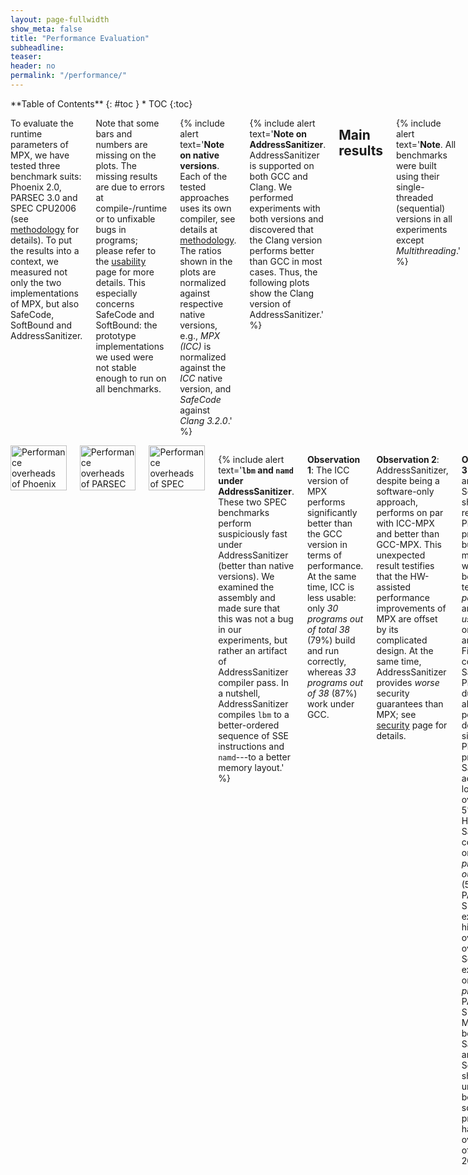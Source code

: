 ```yaml
---
layout: page-fullwidth
show_meta: false
title: "Performance Evaluation"
subheadline:
teaser:
header: no
permalink: "/performance/"
---
```


<div class="row">
<div class="medium-4 medium-push-8 columns" markdown="1">
<div class="panel radius" markdown="1">
**Table of Contents**
{: #toc }
*  TOC
{:toc}
</div>
</div><!-- /.medium-4.columns -->

<div class="medium-8 medium-pull-4 columns" markdown="1">

To evaluate the runtime parameters of MPX, we have tested three benchmark suits: Phoenix 2.0, PARSEC 3.0 and SPEC CPU2006 (see [methodology](/methodology#benchmarks) for details).
To put the results into a context, we measured not only the two implementations of MPX, but also SafeCode, SoftBound and AddressSanitizer.

Note that some bars and numbers are missing on the plots.
The missing results are due to errors at compile-/runtime or to unfixable bugs in programs; please refer to the [usability](/usability#usabilitytable) page for more details.
This especially concerns SafeCode and SoftBound: the prototype implementations we used were not stable enough to run on all benchmarks.

{% include alert text='**Note on native versions**. Each of the tested approaches uses its own compiler, see details at [methodology](/methodology#compilers). The ratios shown in the plots are normalized against respective native versions, e.g., *MPX (ICC)* is normalized against the *ICC* native version, and *SafeCode* against *Clang 3.2.0*.' %}

{% include alert text='**Note on AddressSanitizer**. AddressSanitizer is supported on both GCC and Clang. We performed experiments with both versions and discovered that the Clang version performs better than GCC in most cases. Thus, the following plots show the Clang version of AddressSanitizer.' %}

## Main results

{% include alert text='**Note**. All benchmarks were built using their single-threaded (sequential) versions in all experiments except *Multithreading*.' %}

### Performance

We start with the single most important parameter: runtime overhead of each approach.

</div><!-- /.medium-8.columns -->
<div class="medium-12 medium-pull-12 columns" markdown="1">

<img class="t20" width="100%" src="{{ site.urlimg }}phoenix_perf.jpg" alt="Performance overheads of Phoenix">
<img class="t20" width="100%" src="{{ site.urlimg }}parsec_perf.jpg" alt="Performance overheads of PARSEC">
<img class="t20" width="100%" src="{{ site.urlimg }}spec_perf.jpg" alt="Performance overheads of SPEC">

{% include alert text='**`lbm` and `namd` under AddressSanitizer**. These two SPEC benchmarks perform suspiciously fast under AddressSanitizer (better than native versions). We examined the assembly and made sure that this was not a bug in our experiments, but rather an artifact of AddressSanitizer compiler pass. In a nutshell, AddressSanitizer compiles `lbm` to a better-ordered sequence of SSE instructions and `namd`---to a better memory layout.' %}

**Observation 1**: The ICC version of MPX performs significantly better than the GCC version in terms of performance.
At the same time, ICC is less usable: only *30 programs out of total 38* (79%) build and run correctly, whereas *33 programs out of 38* (87%) work under GCC.

**Observation 2**: AddressSanitizer, despite being a software-only approach, performs on par with ICC-MPX and better than GCC-MPX.
This unexpected result testifies that the HW-assisted performance improvements of MPX are offset by its complicated design.
At the same time, AddressSanitizer provides *worse* security guarantees than MPX; see [security](/security) page for details.

**Observation 3**: SafeCode and SoftBound show good results on Phoenix programs, but perform much worse---both in terms of *performance* and *usability*---on PARSEC and SPEC.
First, consider SafeCode on Phoenix: due to the almost-pointerless design and simplicity of Phoenix programs, SafeCode achieves a low overhead of 5%.
However, SafeCode could run only *18 programs out of 31* (58%) on PARSEC and SPEC and exhibited the highest overall overheads.
SoftBound executed only *7 programs* on PARSEC and SPEC (23%).
Moreover, both SafeCode and SoftBound showed unstable behavior: some programs had overheads of more than 20X.

### Instruction overhead

In most cases, performance overheads are dominated by a single factor: **the increase in number of instructions** executed in a protected application.
It can be seen if we compare the performance overheads in the previous figure and the instruction overheads below; there is a strong correlation between the figures.

<img class="t20" width="100%" src="{{ site.urlimg }}phoenix_instr.jpg" alt="Instruction overheads of Phoenix">
<img class="t20" width="100%" src="{{ site.urlimg }}parsec_instr.jpg" alt="Instruction overheads of PARSEC">
<img class="t20" width="100%" src="{{ site.urlimg }}spec_instr.jpg" alt="Instruction overheads of SPEC">

**Observation 1**: Instruction overhead does not directly correspond to the performance overhead.
This is especially obvious on the example of AddressSanitizer: in some cases, the 2-3X increase in instructions leads to only 10-20% performance drop (consider `pca`, `word_count`, `streamcluster`, `lbm`, `namd`).
Other factors that contribute to the performance overhead are IPC and cache behavior which we discuss next.

**Observation 2**: As expected, the optimized MPX (i.e., ICC version) has low instruction overhead due to its HW assistance (~70% lower than AddressSanitizer).
Thus, one could expect sufficiently low performance overheads of MPX once the throughput and latencies of MPX instructions improve.

### IPC

Many programs do not utilize the CPU execution-unit resources fully.
For example, the theoretical IPC (instructions/cycle) of our machine is ~5, but many programs achieve only 1-2 IPC in native executions.
Thus, memory-safety techniques benefit from underutilized CPU and partially mask their performance overhead.

<img class="t20" width="100%" src="{{ site.urlimg }}phoenix_ipc.jpg" alt="IPC of Phoenix">
<img class="t20" width="100%" src="{{ site.urlimg }}parsec_ipc.jpg" alt="IPC of PARSEC">
<img class="t20" width="100%" src="{{ site.urlimg }}spec_ipc.jpg" alt="IPC of SPEC">

**Observation 1**: MPX does not increase IPC.
We do not have an empirical proof (yet), but our suspicion is that bounds checking instructions (`bndcl`, `bndcu`, and `bndcn`) are considered by the processor as a data dependency to subsequent memory accesses.
If it is true, it significantly hinders performance of MPX.
Moreover, it might be the main reason for such high overheads.

**Observation 2**: Software-only approaches---especially AddressSanitizer and SoftBound---significantly increase IPC, partially hiding performance overheads.

**Observation 3**: Some programs have very low IPC (e.g, `word_count`, `canneal`, `mcf`, and `omnet`). This indicates that these programs are not compute-intensive but rather memory-intensive. The next figure proves it.

### Cache utilization

Some programs are memory-intensive and stress the CPU cache system.
If a native program has many L1 or LLC (last-level-cache) cache misses, then the memory subsystem becomes the bottleneck.
In these cases, memory-safety techniques can partially hide their performance overhead.

{% include alert text='**Note**. The sum of bars (the complete stack) for each program and each version represents the total number of memory accesses performed by the program. For example, native GCC execution of `histogram` performs 80% accesses in total, and its AddressSanitizer version---35% (normalized to the total number of executed instructions).' %}

<img class="t20" width="100%" src="{{ site.urlimg }}phoenix_cache.jpg" alt="Cache behavior of Phoenix">
<img class="t20" width="100%" src="{{ site.urlimg }}parsec_cache.jpg" alt="Cache behavior of PARSEC">
<img class="t20" width="100%" src="{{ site.urlimg }}spec_cache.jpg" alt="Cache behavior of SPEC">

**Observation 1**: Most programs have good cache locality such that most memory accesses ended up in the L1 cache.
Notable exceptions are `word_count`, `canneal`, and `mcf` which have many cache misses.
Not surprisingly, these are the programs that also have very low IPC numbers.

**Observation 2**: The case of `word_count` under ICC-MPX is special.
It has a huge instruction overhead of 4X, IPC close to native, and (as we will see next) many expensive `bndldx` and `bndstx` operations.
And still its performance overhead is only 3X.
Why?
It appears the native version of `word_count` has a significant number of cache misses.
They have high performance cost and therefore can partially mask the overhead of ICC-MPX.

### MPX instructions

Instruction overhead is not the sole parameter that influences performance.
In the case of MPX, the second most important factor is the type of instructions that are used in instrumentation.
In particular, storing (`bndstx`) and loading (`bndldx`) bounds require two-level address translation---a very expensive operation that can break cache locality.
To prove it, we measured the shares of MPX instructions in the total number of instructions of each program.

{% include alert text='**Note**. Instruction overhead may also come from the management of Bounds Tables. Our [microbenchmarks](/microbenchmarks#os) show that it can cause a slowdown of more than 100% in the worst case. However, this factor does not seem to have a noticeable impact in real-world applications. Even those applications that create hundreds of BTs (`fluidanimate`, `canneal`, `dedup`) exhibit a minor slowdown in comparison to other factors.' %}

{% include alert text='**Note on methodology**. An observant reader may notice that the plots contain numbers even for those programs marked as broken in other figures. This is because we disabled MPX error handling while gathering these statistics. The only exceptions are `vips` and `x264` under ICC: our Intel Pin tool experienced an internal error on these programs.' %}

<img class="t20" width="100%" src="{{ site.urlimg }}phoenix_mpxcount.jpg" alt="MPX instructions of Phoenix">
<img class="t20" width="100%" src="{{ site.urlimg }}parsec_mpxcount.jpg" alt="MPX instructions of PARSEC">
<img class="t20" width="100%" src="{{ site.urlimg }}spec_mpxcount.jpg" alt="MPX instructions of SPEC">

**Observation 1**: As expected, a lion share of all MPX instructions are bounds-checking `bndcl` and `bndcu`.
Additionally, many programs need `bndmov` to move bounds from one register to another (`bndmovreg`) or spill bounds on stack (`bndmovmem`).
Finally, pointer-intensive programs require the use of expensive `bndstx` and `bndldx` to store/load bounds in Bounds Tables.

**Observation 2**: The only-writes protection significantly reduces the number of inserted MPX instructions.
In some cases, this number is almost-zero: `linear_regression`, `swaptions`, and `sphinx3` are three examples.
For these programs, only-writes protection results in almost-zero performance drop.

**Observation 3**: There is a strong correlation between the share of `bndstx` and `bndldx` instructions and performance overheads.
For example, `matrix_multiply` under ICC-MPX almost exclusively contains bounds checks: accordingly, there is a direct mapping between instruction and performance overheads.
However, the GCC-MPX version is less optimized and inserts many `bndldx`s, which leads to a significantly higher performance overhead.
A similar explanation holds for `streamcluster` and `xalanc`.

**Observation 4**: The ICC-MPX version of `word_count` has a ridiculous share of `bndldx`/`bndstx` instructions.
This is due to a performance bug in *libchkp* library of ICC that uses a naive algorithm for the `memcpy` wrapper.
(More details can be found in our paper.)

### Memory consumption

In some scenarios, memory overheads (more specifically, resident set size overheads) can be a limiting factor, e.g., for servers in data centers which co-locate programs and perform frequent migrations.
Thus, memory overhead measurements are presented next.

<img class="t20" width="100%" src="{{ site.urlimg }}phoenix_mem.jpg" alt="Memory consumption overheads of Phoenix">
<img class="t20" width="100%" src="{{ site.urlimg }}parsec_mem.jpg"  alt="Memory consumption overheads of PARSEC">
<img class="t20" width="100%" src="{{ site.urlimg }}spec_mem.jpg"    alt="Memory consumption overheads of SPEC">

**Observation 1**: On average, MPX has a 2.1X memory overhead under ICC version and 1.9X under GCC.
It is a significant improvement over AddressSanitizer (2.8X).
There are three main reasons for that.
First, AddressSanitizer changes memory layout of allocated objects by adding "redzones" around each object.
Second, it maintains a "shadow zone" that is directly mapped to main memory and grows linearly with the program's working set size.
Third, AddressSanitizer has a "quarantine" feature that restricts the reuse of freed memory.
On the contrary, MPX allocates space only for pointer-bounds metadata and has an intermediary Bounds Directory that trades lower memory consumption for longer assess time.

**Observation 2**: SafeCode benefits from its pool-allocation technique.
It exhibits very low memory overheads.
Unfortunately, low memory consumption does not imply good performance.

## MPX features

MPX has two main features that influence both performance and [security](/security) guaranties: bounds narrowing and only-write protection.

When *bounds narrowing* is applied, each field of an object has its own bounds.
It allows to detect overflows not only between objects, but also between fields inside a single object.
This feature increases security level but may harm performance.

*Only write protection*, on the other side, improves performance by disabling checks on memory reads.
Thus, it trades security guarantees for better performance.

### Performance

<img class="t20" width="100%" src="{{ site.urlimg }}phoenix_mpx_feature_perf.jpg" alt="Performance overheads of Phoenix">
<img class="t20" width="100%" src="{{ site.urlimg }}parsec_mpx_feature_perf.jpg" alt="Performance overheads of PARSEC">
<img class="t20" width="100%" src="{{ site.urlimg }}spec_mpx_feature_perf.jpg" alt="Performance overheads of SPEC">

**Observation 1**: Bounds narrowing has a negligible impact on performance because it does not change the number of checks.
On the contrary, only-writes protection instruments less code and leads to lower slowdowns.

### Memory consumption

<img class="t20" width="100%" src="{{ site.urlimg }}phoenix_mpx_feature_mem.jpg" alt="Memory consumption overheads of Phoenix">
<img class="t20" width="100%" src="{{ site.urlimg }}parsec_mpx_feature_mem.jpg"  alt="Memory consumption overheads of PARSEC">
<img class="t20" width="100%" src="{{ site.urlimg }}spec_mpx_feature_mem.jpg"    alt="Memory consumption overheads of SPEC">

**Observation 1**: Both bounds narrowing and only-writes protection seem to have no effect on memory consumption.

## Multithreading

To evaluate the influence of multithreading, we measured and compared execution times of all benchmarks on 2 and 8 threads.
The approach for enabling multithreading was different for different benchmark suites: for Phoenix it was enough to set a corresponding compilation flag; PARSEC required an alternative version of the source code (supplied with the suite).
SPEC does not have a multithreaded version at all.
Moreover, both SoftBound and SafeCode are not stable in multithreaded environments and therefore were excluded from measurements.

{% include alert text='**MPX and multithreading**. MPX does not have any multithreading support. Though we experienced no multithreading issues in our benchmarks, we show how MPX can break in [multithreaded environments](/microbenchmarks#multithreading).' %}


<img class="t20" width="100%" src="{{ site.urlimg }}phoenix_multi.jpg" alt="Multithreading (Phoenix)">
<img class="t20" width="100%" src="{{ site.urlimg }}parsec_multi.jpg"  alt="Multithreading (PARSEC)">

**Observation 1**: As expected, the difference between native executions and our techniques is minimal.
For MPX, it is caused by the absence of multithreading support, i.e., no additional code is executed in multithreaded versions.
For AddressSanitizer, there is no need for explicit synchronization---the approach is thread-safe by design.

**Observation 2**: MPX experiences *slowdowns* on `linear_regression` (only GCC version) and `word_count`.
Upon examining these cases, we found out that this anomaly is due to detrimental cache line sharing of BT entries.

**Observation 3**: `matrix_multiply` does not have a speedup in its native version.
In a nutshell, there are 3.5X more LLC-loads on 8 threads than on 2.
This happens due to hyperthreading---our machine has 4 physical cores with L1 and L2 caches shared among each two threads.

**Observation 4**: For `raytrace`, AddressSanitizer seems to exhibit only small speedup when going from 2 threads to 8.
In reality, this is not a problem of AddressSanitizer but of the Clang compiler itself.
The plot shows the native GCC version which---a rare corner case---scales much better than the native Clang version (2X speedup in comparison to 1.1X).

**Observation 5**: For `swaptions`, AddressSanitizer and MPXs scale significantly worse than native.
It turns out that these techniques do not have enough spare IPC resources to fully utilize 8 threads in comparison to the native version (again, the problem of hyperthreading).

**Observation 6**: For `streamcluster`, MPX performs worse than AddressSanitizer and native versions.
Similar to the previous observation, this is an issue with hyperthreading: MPX instructions saturate IPC resources on 8 threads and thus cannot scale as good as native.

## Varying input sizes

In all previous experiments we used constant (reference) input sizes.
However, different input sizes (working sets) may cause different cache behaviors, which in tern causes changes in overheads.
To investigate the extent of such effects, we conducted a set of experiments with varying inputs.
We picked four benchmarks from each suite and ran them with three inputs---small, medium, and large---each next one twice bigger than the previous.
The results are presented in the next two sections.

### Performance

<img class="t20" width="100%" src="{{ site.urlimg }}phoenix_var_input_perf.jpg" alt="Varying inputs - performance (Phoenix)">
<img class="t20" width="100%" src="{{ site.urlimg }}parsec_var_input_perf.jpg"  alt="Varying inputs - performance (PARSEC)">
<img class="t20" width="100%" src="{{ site.urlimg }}spec_var_input_perf.jpg"    alt="Varying inputs - performance (SPEC)">

Generally, the input size has very little impact on performance overhead of any of the considered approaches, although there are some peculiar cases.

**Observation 1**: As mentioned in [Cache utilization](/performance/#cache-utilization), the overhead in `word_count` is partially masked by the high number of cache misses.
Since "small" input causes less cache misses, the masking effect is smaller and the overall overhead gets higher.
The same goes for `libquantum`.

**Observation 2**: In the native version of `matrix_multiply`, IPC gets higher with the input growth, but in the GCC-MPX version it stays roughly the same. It means that GCC-MPX creates additional data dependencies that are partially blocking instruction-level parallelism (ILP). Correspondingly, the overhead grows.

**Observation 3**: The MPX-ICC version of `canneal` has higher overhead with medium input than with the two others, which is explained by cache locality. In the native version both small and medium inputs have very small percentage of LLC misses (0.08% and 3.67% correspondingly) and only the large input starts overflowing the cache (41.3% misses). The MPX-ICC version, on the contrary, has higher difference between small and medium inputs (39% and 68% LLC misses) than between medium and large (68% and 75%). Therefore, the performance overhead line has a bump on the medium input.


### Memory consumption

<img class="t20" width="100%" src="{{ site.urlimg }}phoenix_var_input_mem.jpg" alt="Varying inputs - memory (Phoenix)">
<img class="t20" width="100%" src="{{ site.urlimg }}parsec_var_input_mem.jpg"  alt="Varying inputs - memory (PARSEC)">
<img class="t20" width="100%" src="{{ site.urlimg }}spec_var_input_mem.jpg"    alt="Varying inputs - memory (SPEC)">

In contrast to performance which stays roughly the same with bigger inputs, the memory overheads tend to reduce when input size increases.
It is caused by the fact that all protection approaches have a significant part of memory overhead which is *constant* (e.g., Shadow Memory in Address Sanitizer or Bounds Directory in MPX).
Accordingly, when the memory consumption increases, the share of this constant overhead becomes smaller and the overall memory overhead decreases.

**Observation 1**: Some benchmarks have a reversed tendency in MPX versions---for both `streamcluster` and `canneal` the overhead increases with bigger inputs.
It means that most of it comes from the dynamic part---Bounds Tables.
Indeed, if we compare ICC and GCC versions of `streamcluster`, we see that ICC has a stable number of BTs (6 for all inputs) whereas in GCC the amount of BTs grows with bigger inputs (8, 11, and 16 BTs).
Consequently, these two versions have opposite dynamics.

**Observation 2**: `libquantum` and `dealII` have a bump in AddressSanitizer versions.
It is caused by the *quarantine zone* which may take a lot of space when memory regions are constantly allocated and freed.
To prove it, we repeated the experiment with a quarantine zone of a small size (1MB): the dynamics became similar to other benchmarks, i.e., the overhead was steadily decreasing.

## Other statistics

This data was removed from the main paper since it does not add more information to the existing discussion.
Nevertheless, we leave it here for the sake of completeness.

### Memory accesses in native executions

The overhead of memory-safety approaches usually comes from instrumentation of memory accesses and from wrappers on memory management functions: a bounds-check must be inserted before each indirect memory access.
The below figure shows the percentage of memory accesses in native executions of programs under different compilers.
The numbers prove: the higher the portion of memory accesses in the native version, the more checks are inserted and the higher the overall overhead becomes.

E.g., the correlation between the percentage of memory accesses, the number of instructions, and the runtime overhead is clearly seen for *histogram* and *string_match on ICC*.

<img class="t20" width="100%" src="{{ site.urlimg }}phoenix_native_mem_access.jpg" alt="Native memory accesses of Phoenix">
<img class="t20" width="100%" src="{{ site.urlimg }}parsec_native_mem_access.jpg" alt="Native memory accesses of PARSEC">
<img class="t20" width="100%" src="{{ site.urlimg }}spec_native_mem_access.jpg" alt="Native memory accesses of SPEC">

{% include alert text='**Note on string_match**. The 40%-memory-accesses spike on ICC---in comparison to 10% on GCC and Clang---accentuates the sometimes dramatic differences in compilers. Upon examining the assembly, we verified that this spike comes from the SSE2-heavy code; such code was generated only by ICC. (The 40% number is constituted mostly by the SSE2-stores to the `bzero`ed space.) This autovectorization optimization, despite increasing the number of memory accesses, provided a 30% better execution time than GCC.' %}


### Branches and TLB

We found these results uninteresting but report them here for completeness.

<img class="t20" width="100%" src="{{ site.urlimg }}phoenix_misc_stat.jpg" alt="Branches and TLB (Phoenix)">
<img class="t20" width="100%" src="{{ site.urlimg }}parsec_misc_stat.jpg"  alt="Branches and TLB (PARSEC)">
<img class="t20" width="100%" src="{{ site.urlimg }}spec_misc_stat.jpg"    alt="Branches and TLB (SPEC)">